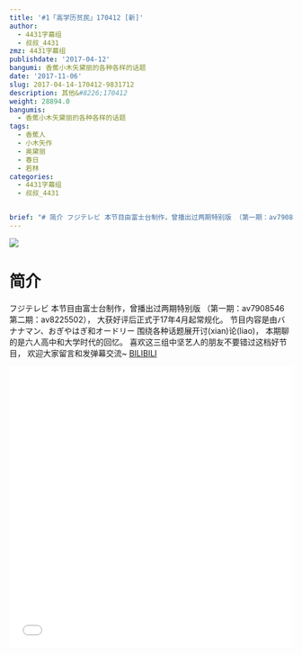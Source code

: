 ```yaml
---
title: '#1「高学历贫民」170412 [新]'
author:
  - 4431字幕组
  - 叔叔_4431
zmz: 4431字幕组
publishdate: '2017-04-12'
bangumi: 香蕉小木矢黛丽的各种各样的话题
date: '2017-11-06'
slug: 2017-04-14-170412-9831712
description: 其他&#8226;170412
weight: 28894.0
bangumis:
  - 香蕉小木矢黛丽的各种各样的话题
tags:
  - 香蕉人
  - 小木矢作
  - 奥黛丽
  - 春日
  - 若林
categories:
  - 4431字幕组
  - 叔叔_4431


brief: "# 简介 フジテレビ 本节目由富士台制作，曾播出过两期特别版 （第一期：av7908546 第二期：av8225502）， 大获好评后正式于17年4月起常规化。 节目内容是由バナナマン、おぎやはぎ和オードリー 围绕各种话题展开讨(xian)论(liao)， 本期聊的是六人高中和大学时代的回忆。 喜欢这三组中坚艺人的朋友不要错过这档好节目， 欢迎大家留言和发弹幕交流~"
---
```

![](https://i.imgur.com/CmJk70k.png)
# 简介  
フジテレビ
本节目由富士台制作，曾播出过两期特别版
（第一期：av7908546 第二期：av8225502），
大获好评后正式于17年4月起常规化。
节目内容是由バナナマン、おぎやはぎ和オードリー
围绕各种话题展开讨(xian)论(liao)，
本期聊的是六人高中和大学时代的回忆。
喜欢这三组中坚艺人的朋友不要错过这档好节目，
欢迎大家留言和发弹幕交流~
  [BILIBILI](https://www.bilibili.com/video/av9831712/)

  <iframe src="//www.bilibili.com/blackboard/player.html?aid=9831712" width="100%" height="500" frameborder="0" allowfullscreen="allowfullscreen"></iframe>
